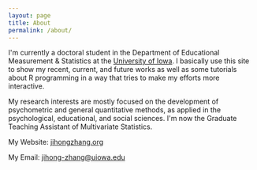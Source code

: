 ```yaml
---
layout: page
title: About
permalink: /about/
---
```


I'm currently a doctoral student in the Department of Educational Measurement & Statistics at the [University of Iowa](https://uiowa.edu/). I basically use this site to show my recent, current, and future works as well as some tutorials about R programming in a way that tries to make my efforts more interactive. 

My research interests are mostly focused on the development of psychometric and general quantitative methods, as applied in the psychological, educational, and social sciences. I'm now the Graduate Teaching Assistant of Multivariate Statistics.

My Website: [jihongzhang.org](https://jihongzhang.org/)

My Email: jihong-zhang@uiowa.edu

